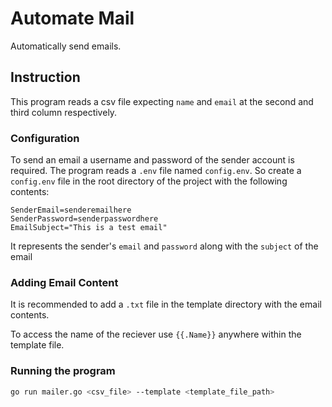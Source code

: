 # Automate Mail
Automatically send emails.

## Instruction
This program reads a csv file expecting `name` and `email` at the second and third column respectively.

### Configuration
To send an email a username and password of the sender account is required.
The program reads a `.env` file named `config.env`. So create a `config.env` file in the root directory of the project
with the following contents:
```
SenderEmail=senderemailhere
SenderPassword=senderpasswordhere
EmailSubject="This is a test email"
```
It represents the sender's `email` and `password` along with the `subject` of the email

### Adding Email Content
It is recommended to add a `.txt` file in the template directory with the email contents.

To access the name of the reciever use `{{.Name}}` anywhere within the template file.

### Running the program 
```bash
go run mailer.go <csv_file> --template <template_file_path>
```

